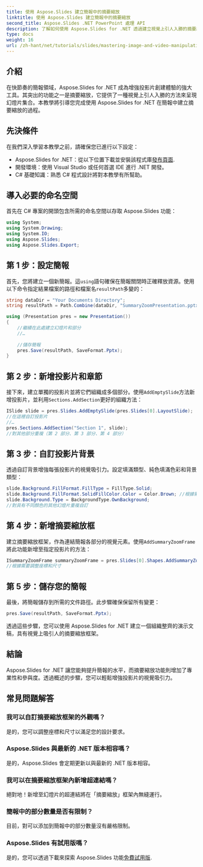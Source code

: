 ```yaml
---
title: 使用 Aspose.Slides 建立簡報中的摘要縮放
linktitle: 使用 Aspose.Slides 建立簡報中的摘要縮放
second_title: Aspose.Slides .NET PowerPoint 處理 API
description: 了解如何使用 Aspose.Slides for .NET 透過建立視覺上引人入勝的摘要縮放來提高您的簡報技能。本逐步教學涵蓋了從設定簡報到自訂投影片和添加互動式元素的所有內容。
type: docs
weight: 16
url: /zh-hant/net/tutorials/slides/mastering-image-and-video-manipulation/create-summary-zoom/
---
```

## 介紹

在快節奏的簡報領域，Aspose.Slides for .NET 成為增強投影片創建體驗的強大工具。其突出的功能之一是摘要縮放，它提供了一種視覺上引人入勝的方法來呈現幻燈片集合。本教學將引導您完成使用 Aspose.Slides for .NET 在簡報中建立摘要縮放的過程。

## 先決條件

在我們深入學習本教學之前，請確保您已進行以下設定：

-  Aspose.Slides for .NET：從以下位置下載並安裝該程式庫[發布頁面](https://releases.aspose.com/slides/net/).
- 開發環境：使用 Visual Studio 或任何首選 IDE 進行 .NET 開發。
- C# 基礎知識：熟悉 C# 程式設計將對本教學有所幫助。

## 導入必要的命名空間

首先在 C# 專案的開頭包含所需的命名空間以存取 Aspose.Slides 功能：

```csharp
using System;
using System.Drawing;
using System.IO;
using Aspose.Slides;
using Aspose.Slides.Export;
```

## 第 1 步：設定簡報

首先，您將建立一個新簡報。這`using`語句確保在簡報關閉時正確釋放資源。使用以下命令指定結果檔案的路徑和檔案名`resultPath`多變的：

```csharp
string dataDir = "Your Documents Directory";
string resultPath = Path.Combine(dataDir, "SummaryZoomPresentation.pptx");

using (Presentation pres = new Presentation())
{
    //繼續在此處建立幻燈片和部分
    //…
    
    //儲存簡報
    pres.Save(resultPath, SaveFormat.Pptx);
}
```

## 第 2 步：新增投影片和章節

接下來，建立單獨的投影片並將它們組織成多個部分。使用`AddEmptySlide`方法新增投影片，並利用`Sections.AddSection`更好的組織方法：

```csharp
ISlide slide = pres.Slides.AddEmptySlide(pres.Slides[0].LayoutSlide);
//在這裡自訂投影片
//…
pres.Sections.AddSection("Section 1", slide);
//對其他部分重複（第 2 部分、第 3 部分、第 4 部分）
```

## 第 3 步：自訂投影片背景

透過自訂背景增強每張投影片的視覺吸引力。設定填滿類型、純色填滿色彩和背景類型：

```csharp
slide.Background.FillFormat.FillType = FillType.Solid;
slide.Background.FillFormat.SolidFillColor.Color = Color.Brown; //根據需要選擇顏色
slide.Background.Type = BackgroundType.OwnBackground;
//對具有不同顏色的其他幻燈片重複自訂
```

## 第 4 步：新增摘要縮放框

建立摘要縮放框架，作為連結簡報各部分的視覺元素。使用`AddSummaryZoomFrame`將此功能新增至指定投影片的方法：

```csharp
ISummaryZoomFrame summaryZoomFrame = pres.Slides[0].Shapes.AddSummaryZoomFrame(150, 50, 300, 200);
//根據需要調整座標和尺寸
```

## 第 5 步：儲存您的簡報

最後，將簡報儲存到所需的文件路徑。此步驟確保保留所有變更：

```csharp
pres.Save(resultPath, SaveFormat.Pptx);
```

透過這些步驟，您可以使用 Aspose.Slides for .NET 建立一個組織整齊的演示文稿，具有視覺上吸引人的摘要縮放框架。

## 結論

Aspose.Slides for .NET 讓您能夠提升簡報的水平，而摘要縮放功能則增加了專業性和參與度。透過概述的步驟，您可以輕鬆增強投影片的視覺吸引力。

## 常見問題解答

### 我可以自訂摘要縮放框架的外觀嗎？
是的，您可以調整座標和尺寸以滿足您的設計要求。

### Aspose.Slides 與最新的 .NET 版本相容嗎？
是的，Aspose.Slides 會定期更新以與最新的 .NET 版本相容。

### 我可以在摘要縮放框架內新增超連結嗎？
絕對地！新增至幻燈片的超連結將在「摘要縮放」框架內無縫運行。

### 簡報中的部分數量是否有限制？
目前，對可以添加到簡報中的部分數量沒有嚴格限制。

### Aspose.Slides 有試用版嗎？
是的，您可以透過下載來探索 Aspose.Slides 功能[免費試用版](https://releases.aspose.com/).
